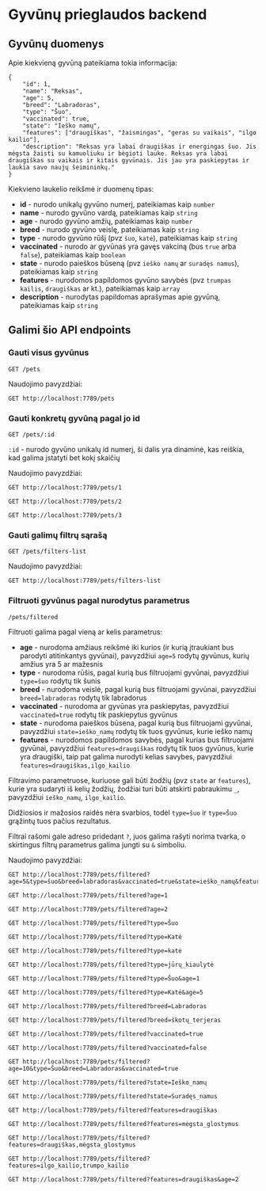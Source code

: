 # Gyvūnų prieglaudos backend

## Gyvūnų duomenys

Apie kiekvieną gyvūną pateikiama tokia informacija:

```
{
    "id": 1,
    "name": "Reksas",
    "age": 5,
    "breed": "Labradoras",
    "type": "Šuo",
    "vaccinated": true,
    "state": "Ieško namų",
    "features": ["draugiškas", "žaismingas", "geras su vaikais", "ilgo kailio"],
    "description": "Reksas yra labai draugiškas ir energingas šuo. Jis mėgsta žaisti su kamuoliuku ir bėgioti lauke. Reksas yra labai draugiškas su vaikais ir kitais gyvūnais. Jis jau yra paskiepytas ir laukia savo naujų šeimininkų."
}
```

Kiekvieno laukelio reikšmė ir duomenų tipas:

- **id** - nurodo unikalų gyvūno numerį, pateikiamas kaip `number`
- **name** - nurodo gyvūno vardą, pateikiamas kaip `string`
- **age** - nurodo gyvūno amžių, pateikiamas kaip `number`
- **breed** - nurodo gyvūno veislę, pateikiamas kaip `string`
- **type** - nurodo gyvūno rūšį (pvz `šuo`, `katė`), pateikiamas kaip `string`
- **vaccinated** - nurodo ar gyvūnas yra gavęs vakciną (bus `true` arba `false`), pateikiamas kaip `boolean`
- **state** - nurodo paieškos būseną (pvz `ieško namų` ar `suradęs namus`), pateikiamas kaip `string`
- **features** - nurodomos papildomos gyvūno savybės (pvz `trumpas kailis`, `draugiškas` ar kt.), pateikiamas kaip `array`
- **description** - nurodytas papildomas aprašymas apie gyvūną, pateikiamas kaip `string`

## Galimi šio API endpoints

### Gauti visus gyvūnus

```
GET /pets
```

Naudojimo pavyzdžiai:

```
GET http://localhost:7789/pets
```

### Gauti konkretų gyvūną pagal jo id

```
GET /pets/:id
```

`:id` - nurodo gyvūno unikalų id numerį, ši dalis yra dinaminė, kas reiškia, kad galima įstatyti bet kokį skaičių

Naudojimo pavyzdžiai:

```
GET http://localhost:7789/pets/1

GET http://localhost:7789/pets/2

GET http://localhost:7789/pets/3
```

### Gauti galimų filtrų sąrašą

```
GET /pets/filters-list
```

Naudojimo pavyzdžiai:

```
GET http://localhost:7789/pets/filters-list
```

### Filtruoti gyvūnus pagal nurodytus parametrus

```
/pets/filtered
```

Filtruoti galima pagal vieną ar kelis parametrus:

- **age** - nurodoma amžiaus reikšmė iki kurios (ir kurią įtraukiant bus parodyti atitinkantys gyvūnai), pavyzdžiui `age=5` rodytų gyvūnus, kurių amžius yra 5 ar mažesnis
- **type** - nurodoma rūšis, pagal kurią bus filtruojami gyvūnai, pavyzdžiui `type=šuo` rodytų tik šunis
- **breed** - nurodoma veislė, pagal kurią bus filtruojami gyvūnai, pavyzdžiui `breed=labradoras` rodytų tik labradorus
- **vaccinated** - nurodoma ar gyvūnas yra paskiepytas, pavyzdžiui `vaccinated=true` rodytų tik paskiepytus gyvūnus
- **state** - nurodoma paieškos būsena, pagal kurią bus filtruojami gyvūnai, pavyzdžiui `state=ieško_namų` rodytų tik tuos gyvūnus, kurie ieško namų
- **features** - nurodomos papildomos savybės, pagal kurias bus filtruojami gyvūnai, pavyzdžiui `features=draugiškas` rodytų tik tuos gyvūnus, kurie yra draugiški, taip pat galima nurodyti kelias savybes, pavyzdžiui `features=draugiškas,ilgo_kailio`

Filtravimo parametruose, kuriuose gali būti žodžių (pvz `state` ar `features`), kurie yra sudaryti iš kelių žodžių, žodžiai turi būti atskirti pabraukimu `_`, pavyzdžiui `ieško_namų`, `ilgo_kailio`.

Didžiosios ir mažosios raidės nėra svarbios, todėl `type=šuo` ir `type=Šuo` grąžintų tuos pačius rezultatus.

Filtrai rašomi gale adreso pridedant `?`, juos galima rašyti norima tvarka, o skirtingus filtrų parametrus galima jungti su `&` simboliu.

Naudojimo pavyzdžiai:

```
GET http://localhost:7789/pets/filtered?age=5&type=šuo&breed=labradoras&vaccinated=true&state=ieško_namų&features=draugiškas,ilgo_kailio

GET http://localhost:7789/pets/filtered?age=1

GET http://localhost:7789/pets/filtered?age=2

GET http://localhost:7789/pets/filtered?type=Šuo

GET http://localhost:7789/pets/filtered?type=Katė

GET http://localhost:7789/pets/filtered?type=katė

GET http://localhost:7789/pets/filtered?type=jūrų_kiaulytė

GET http://localhost:7789/pets/filtered?type=Šuo&age=1

GET http://localhost:7789/pets/filtered?type=Katė&age=5

GET http://localhost:7789/pets/filtered?breed=Labradoras

GET http://localhost:7789/pets/filtered?breed=škotų_terjeras

GET http://localhost:7789/pets/filtered?vaccinated=true

GET http://localhost:7789/pets/filtered?vaccinated=false

GET http://localhost:7789/pets/filtered?age=10&type=Šuo&breed=Labradoras&vaccinated=true

GET http://localhost:7789/pets/filtered?state=Ieško_namų

GET http://localhost:7789/pets/filtered?state=Suradęs_namus

GET http://localhost:7789/pets/filtered?features=draugiškas

GET http://localhost:7789/pets/filtered?features=mėgsta_glostymus

GET http://localhost:7789/pets/filtered?features=draugiškas,mėgsta_glostymus

GET http://localhost:7789/pets/filtered?features=ilgo_kailio,trumpo_kailio

GET http://localhost:7789/pets/filtered?features=draugiškas&age=2
```
